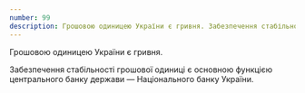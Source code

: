 ```yaml
---
number: 99
description: Грошовою одиницею України є гривня. Забезпечення стабільності грошової одиниці є основною функцією центрального банку держави — Національного банку України.
---
```


Грошовою одиницею України є гривня.

Забезпечення стабільності грошової одиниці є основною функцією центрального банку держави — Національного банку України.
